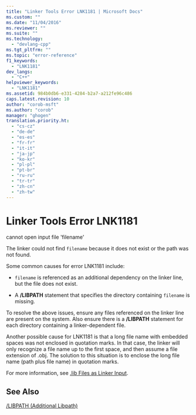 ```yaml
---
title: "Linker Tools Error LNK1181 | Microsoft Docs"
ms.custom: ""
ms.date: "11/04/2016"
ms.reviewer: ""
ms.suite: ""
ms.technology: 
  - "devlang-cpp"
ms.tgt_pltfrm: ""
ms.topic: "error-reference"
f1_keywords: 
  - "LNK1181"
dev_langs: 
  - "C++"
helpviewer_keywords: 
  - "LNK1181"
ms.assetid: 984b0db6-e331-4284-b2a7-a212fe96c486
caps.latest.revision: 10
author: "corob-msft"
ms.author: "corob"
manager: "ghogen"
translation.priority.ht: 
  - "cs-cz"
  - "de-de"
  - "es-es"
  - "fr-fr"
  - "it-it"
  - "ja-jp"
  - "ko-kr"
  - "pl-pl"
  - "pt-br"
  - "ru-ru"
  - "tr-tr"
  - "zh-cn"
  - "zh-tw"
---
```

# Linker Tools Error LNK1181
cannot open input file 'filename'  
  
 The linker could not find `filename` because it does not exist or the path was not found.  
  
 Some common causes for error LNK1181 include:  
  
-   `filename` is referenced as an additional dependency on the linker line, but the file does not exist.  
  
-   A **/LIBPATH** statement that specifies the directory containing `filename` is missing.  
  
 To resolve the above issues, ensure any files referenced on the linker line are present on the system.  Also ensure there is a **/LIBPATH** statement for each directory containing a linker-dependent file.  
  
 Another possible cause for LNK1181 is that a long file name with embedded spaces was not enclosed in quotation marks.  In that case, the linker will only recognize a file name up to the first space, and then assume a file extension of .obj.  The solution to this situation is to enclose the long file name (path plus file name) in quotation marks.  
  
 For more information, see [.lib Files as Linker Input](../../build/reference/dot-lib-files-as-linker-input.md).  
  
## See Also  
 [/LIBPATH (Additional Libpath)](../../build/reference/libpath-additional-libpath.md)
